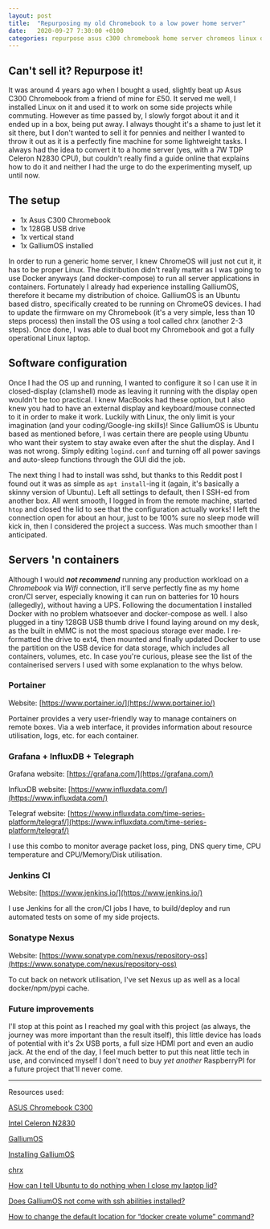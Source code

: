 ```yaml
---
layout: post
title:  "Repurposing my old Chromebook to a low power home server"
date:   2020-09-27 7:30:00 +0100
categories: repurpose asus c300 chromebook home server chromeos linux docker containers
---
```


## Can't sell it? Repurpose it!
It was around 4 years ago when I bought a used, slightly beat up Asus C300 Chromebook from a friend of mine for £50. It served me well, I installed Linux on it and used it to work on some side projects while commuting. However as time passed by, I slowly forgot about it and it ended up in a box, being put away. I always thought it's a shame to just let it sit there, but I don't wanted to sell it for pennies and neither I wanted to throw it out as it is a perfectly fine machine for some lightweight tasks. I always had the idea to convert it to a home server (yes, with a 7W TDP Celeron N2830 CPU), but couldn't really find a guide online that explains how to do it and neither I had the urge to do the experimenting myself, up until now.

## The setup
- 1x Asus C300 Chromebook
- 1x 128GB USB drive
- 1x vertical stand
- 1x GalliumOS installed

In order to run a generic home server, I knew ChromeOS will just not cut it, it has to be proper Linux. The distribution didn't really matter as I was going to use Docker anyways (and docker-compose) to run all server applications in containers. Fortunately I already had experience installing GalliumOS, therefore it became my distribution of choice. GalliumOS is an Ubuntu based distro, specifically created to be running on ChromeOS devices. I had to update the firmware on my Chromebook (it's a very simple, less than 10 steps process) then install the OS using a tool called chrx (another 2-3 steps). Once done, I was able to dual boot my Chromebook and got a fully operational Linux laptop.

## Software configuration

Once I had the OS up and running, I wanted to configure it so I can use it in closed-display (clamshell) mode as leaving it running with the display open wouldn't be too practical. I knew MacBooks had these option, but I also knew you had to have an external display and keyboard/mouse connected to it in order to make it work. Luckily with Linux, the only limit is your imagination (and your coding/Google-ing skills)! Since GalliumOS is Ubuntu based as mentioned before, I was certain there are people using Ubuntu who want their system to stay awake even after the shut the display. And I was not wrong. Simply editing `logind.conf` and turning off all power savings and auto-sleep functions through the GUI did the job.

The next thing I had to install was sshd, but thanks to this Reddit post I found out it was as simple as `apt install`-ing it (again, it's basically a skinny version of Ubuntu). Left all settings to default, then I SSH-ed from another box. All went smooth, I logged in from the remote machine, started `htop` and closed the lid to see that the configuration actually works! I left the connection open for about an hour, just to be 100% sure no sleep mode will kick in, then I considered the project a success. Was much smoother than I anticipated.

## Servers 'n containers

Although I would **_not recommend_** running any production workload on a _Chromebook_ via _Wifi_ connection, it'll serve perfectly fine as my home cron/CI server, especially knowing it can run on batteries for 10 hours (allegedly), without having a UPS. Following the documentation I installed Docker with no problem whatsoever and docker-compose as well. I also plugged in a tiny 128GB USB thumb drive I found laying around on my desk, as the built in eMMC is not the most spacious storage ever made. I re-formatted the drive to ext4, then mounted and finally updated Docker to use the partition on the USB device for data storage, which includes all containers, volumes, etc.
In case you're curious, please see the list of the containerised servers I used with some explanation to the whys below.

### Portainer

Website: [https://www.portainer.io/](https://www.portainer.io/)

Portainer provides a very user-friendly way to manage containers on remote boxes. Via a web interface, it provides information about resource utilisation, logs, etc. for each container.

### Grafana + InfluxDB + Telegraph
Grafana website: [https://grafana.com/](https://grafana.com/)

InfluxDB website: [https://www.influxdata.com/](https://www.influxdata.com/)

Telegraf website: [https://www.influxdata.com/time-series-platform/telegraf/](https://www.influxdata.com/time-series-platform/telegraf/)

I use this combo to monitor average packet loss, ping, DNS query time, CPU temperature and CPU/Memory/Disk utilisation.

### Jenkins CI
Website: [https://www.jenkins.io/](https://www.jenkins.io/)

I use Jenkins for all the cron/CI jobs I have, to build/deploy and run automated tests on some of my side projects.

### Sonatype Nexus
Website: [https://www.sonatype.com/nexus/repository-oss](https://www.sonatype.com/nexus/repository-oss)

To cut back on network utilisation, I've set Nexus up as well as a local docker/npm/pypi cache.

### Future improvements
I'll stop at this point as I reached my goal with this project (as always, the journey was more important than the result itself), this little device has loads of potential with it's 2x USB ports, a full size HDMI port and even an audio jack. At the end of the day, I feel much better to put this neat little tech in use, and convinced myself I don't need to buy _yet another_ RaspberryPI for a future project that'll never come.

---

Resources used:

[ASUS Chromebook C300](https://uk.store.asus.com/asus-chromebook-c300ma-13-3-light-weight-laptop-intel-dual-core-2gb-32gb-emmc.html)

[Intel Celeron N2830](https://ark.intel.com/content/www/us/en/ark/products/81071/intel-celeron-processor-n2830-1m-cache-up-to-2-41-ghz.html)

[GalliumOS](https://galliumos.org/)

[Installing GalliumOS](https://wiki.galliumos.org/Installing)

[chrx](https://chrx.org/)

[How can I tell Ubuntu to do nothing when I close my laptop lid?](https://askubuntu.com/a/372616)

[Does GalliumOS not come with ssh abilities installed?](https://www.reddit.com/r/GalliumOS/comments/5b7vwi/does_galliumos_not_come_with_ssh_abilities/d9mx0ie/?utm_source=reddit&utm_medium=web2x&context=3)

[How to change the default location for “docker create volume” command?](https://stackoverflow.com/a/52018760)
